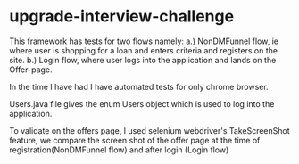 # upgrade-interview-challenge
This framework has tests for two flows namely:
a.) NonDMFunnel flow, ie where user is shopping for a loan and enters criteria and registers on the site. 
b.) Login flow, where user logs into the application and lands on the Offer-page.

In the time I have had I have automated tests for only chrome browser.

Users.java file gives the enum Users object which is used to log into the application.

To validate on the offers page, I used selenium webdriver's TakeScreenShot feature, we compare the screen shot of the offer page at the time of registration(NonDMFunnel flow) and after login (Login flow) 
